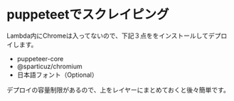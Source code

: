 # puppeteetでスクレイピング

Lambda内にChromeは入ってないので、下記３点ををインストールしてデプロイします。

- puppeteer-core
- @sparticuz/chromium
- 日本語フォント（Optional）

デプロイの容量制限があるので、上をレイヤーにまとめておくと後々簡単です。
